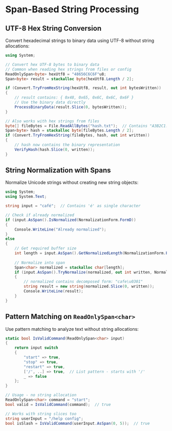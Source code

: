 # Span-Based String Processing
## UTF-8 Hex String Conversion

Convert hexadecimal strings to binary data using UTF-8 without string allocations:

```csharp
using System;

// Convert hex UTF-8 bytes to binary data
// Common when reading hex strings from files or config
ReadOnlySpan<byte> hexUtf8 = "48656C6C6F"u8;
Span<byte> result = stackalloc byte[hexUtf8.Length / 2];

if (Convert.TryFromHexString(hexUtf8, result, out int bytesWritten))
{
    // result contains: { 0x48, 0x65, 0x6C, 0x6C, 0x6F }
    // Use the binary data directly
    ProcessBinaryData(result.Slice(0, bytesWritten));
}

// Also works with hex strings from files
byte[] fileBytes = File.ReadAllBytes("hash.txt");  // Contains "A3B2C1..."
Span<byte> hash = stackalloc byte[fileBytes.Length / 2];
if (Convert.TryFromHexString(fileBytes, hash, out int written))
{
    // hash now contains the binary representation
    VerifyHash(hash.Slice(0, written));
}
```

## String Normalization with Spans

Normalize Unicode strings without creating new string objects:

```csharp
using System;
using System.Text;

string input = "café";  // Contains 'é' as single character

// Check if already normalized
if (input.AsSpan().IsNormalized(NormalizationForm.FormD))
{
    Console.WriteLine("Already normalized");
}
else
{
    // Get required buffer size
    int length = input.AsSpan().GetNormalizedLength(NormalizationForm.FormD);
    
    // Normalize into span
    Span<char> normalized = stackalloc char[length];
    if (input.AsSpan().TryNormalize(normalized, out int written, NormalizationForm.FormD))
    {
        // normalized contains decomposed form: "cafe\u0301"
        string result = new string(normalized.Slice(0, written));
        Console.WriteLine(result);
    }
}
```

## Pattern Matching on `ReadOnlySpan<char>`

Use pattern matching to analyze text without string allocations:

```csharp
static bool IsValidCommand(ReadOnlySpan<char> input)
{
    return input switch
    {
        "start" => true,
        "stop" => true,
        "restart" => true,
        ['/', ..] => true,  // List pattern - starts with '/'
        _ => false
    };
}

// Usage - no string allocation
ReadOnlySpan<char> command = "start";
bool valid = IsValidCommand(command);  // true

// Works with string slices too
string userInput = "/help config";
bool isSlash = IsValidCommand(userInput.AsSpan(0, 5));  // true
```
